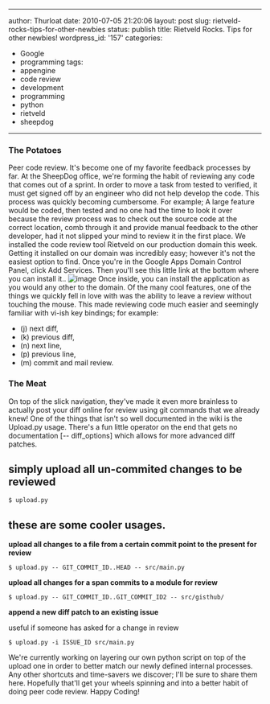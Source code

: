 --------------------------------------------------------------------------------
author: Thurloat
date: 2010-07-05 21:20:06
layout: post
slug: rietveld-rocks-tips-for-other-newbies
status: publish
title: Rietveld Rocks. Tips for other newbies!
wordpress_id: '157'
categories:
- Google
- programming
tags:
- appengine
- code review
- development
- programming
- python
- rietveld
- sheepdog
--------------------------------------------------------------------------------

### The Potatoes

Peer code review. It's become one of my favorite feedback processes by
far. At the SheepDog office, we're forming the habit of reviewing any
code that comes out of a sprint. In order to move a task from tested to
verified, it must get signed off by an engineer who did not help develop
the code. This process was quickly becoming cumbersome. For example; A
large feature would be coded, then tested and no one had the time to
look it over because the review process was to check out the source code
at the correct location, comb through it and provide manual feedback to
the other developer, had it not slipped your mind to review it in the
first place. We installed the code review tool Rietveld on our
production domain this week. Getting it installed on our domain was
incredibly easy; however it's not the easiest option to find. Once
you're in the Google Apps Domain Control Panel, click Add Services. Then
you'll see this little link at the bottom where you can install it..
![image](http://commondatastorage.googleapis.com/thurloat/domainlabs.png "domain labs")
Once inside, you can install the application as you would any other to
the domain. Of the many cool features, one of the things we quickly fell
in love with was the ability to leave a review without touching the
mouse. This made reviewing code much easier and seemingly familiar with
vi-ish key bindings; for example:

-   (j) next diff,
-   (k) previous diff,
-   (n) next line,
-   (p) previous line,
-   (m) commit and mail review.

### The Meat

On top of the slick navigation, they've made it even more brainless to
actually post your diff online for review using git commands that we
already knew! One of the things that isn't so well documented in the
wiki is the Upload.py usage. There's a fun little operator on the end
that gets no documentation [-- diff\_options] which allows for more
advanced diff patches.

## simply upload all un-commited changes to be reviewed

    $ upload.py

## these are some cooler usages.

**upload all changes to a file from a certain commit point to the
present for review**

    $ upload.py -- GIT_COMMIT_ID..HEAD -- src/main.py

**upload all changes for a span commits to a module for review**

    $ upload.py -- GIT_COMMIT_ID..GIT_COMMIT_ID2 -- src/gisthub/

**append a new diff patch to an existing issue**

useful if someone has asked for a change in review

    $ upload.py -i ISSUE_ID src/main.py

We're currently working on layering our own python script on top of the
upload one in order to better match our newly defined internal
processes. Any other shortcuts and time-savers we discover; I'll be sure
to share them here. Hopefully that'll get your wheels spinning and into
a better habit of doing peer code review. Happy Coding!
